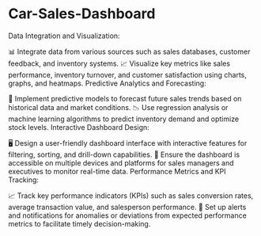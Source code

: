 # Car-Sales-Dashboard

Data Integration and Visualization:

📊 Integrate data from various sources such as sales databases, customer feedback, and inventory systems.
📈 Visualize key metrics like sales performance, inventory turnover, and customer satisfaction using charts, graphs, and heatmaps.
Predictive Analytics and Forecasting:

🎯 Implement predictive models to forecast future sales trends based on historical data and market conditions.
📉 Use regression analysis or machine learning algorithms to predict inventory demand and optimize stock levels.
Interactive Dashboard Design:

🖥️ Design a user-friendly dashboard interface with interactive features for filtering, sorting, and drill-down capabilities.
🔄 Ensure the dashboard is accessible on multiple devices and platforms for sales managers and executives to monitor real-time data.
Performance Metrics and KPI Tracking:

📈 Track key performance indicators (KPIs) such as sales conversion rates, average transaction value, and salesperson performance.
🔔 Set up alerts and notifications for anomalies or deviations from expected performance metrics to facilitate timely decision-making.
